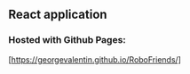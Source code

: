 ## React application

### Hosted with Github Pages:

[https://georgevalentin.github.io/RoboFriends/]
